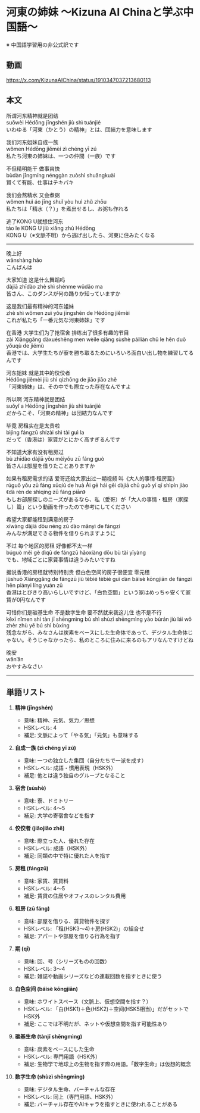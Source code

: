 # 河東の姉妹 〜Kizuna AI Chinaと学ぶ中国語〜
※ 中国語学習用の非公式訳です

## 動画
https://x.com/KizunaAIChina/status/1910347037213680113

## 本文

所谓河东精神就是团结  
suǒwèi Hédōng jīngshén jiù shì tuánjié  
いわゆる「河東（かとう）の精神」とは、団結力を意味します  

我们河东姐妹自成一族  
wǒmen Hédōng jiěmèi zì chéng yī zú  
私たち河東の姉妹は、一つの仲間（一族）です  

不但精明能干 做事爽快  
bùdàn jīngmíng nénggàn zuòshì shuǎngkuài  
賢くて有能、仕事はテキパキ  

我们会熬精水 又会煮粥  
wǒmen huì áo jīng shuǐ yòu huì zhǔ zhōu  
私たちは「精水（？）」を煮出せるし、お粥も作れる  

逃了KONG U就想住河东  
táo le KONG U jiù xiǎng zhù Hédōng  
KONG U（※文脈不明）から逃げ出したら、河東に住みたくなる  

---

晚上好  
wǎnshàng hǎo  
こんばんは  

大家知道 这是什么舞蹈吗  
dàjiā zhīdào zhè shì shénme wǔdǎo ma  
皆さん、このダンスが何の踊りか知っていますか  

这是我们最有精神的河东姐妹  
zhè shì wǒmen zuì yǒu jīngshén de Hédōng jiěmèi  
これが私たち「一番元気な河東姉妹」です  

在香港 大学生们为了抢宿舍 排练出了很多有趣的节目  
zài Xiānggǎng dàxuéshēng men wèile qiǎng sùshè páiliàn chū le hěn duō yǒuqù de jiémù  
香港では、大学生たちが寮を勝ち取るためにいろいろ面白い出し物を練習してるんです  

河东姐妹 就是其中的佼佼者  
Hédōng jiěmèi jiù shì qízhōng de jiāo jiāo zhě  
「河東姉妹」は、その中でも際立った存在なんですよ  

所以啊 河东精神就是团结  
suǒyǐ a Hédōng jīngshén jiù shì tuánjié  
だからこそ、「河東の精神」は団結力なんです  

毕竟 房租实在是太贵啦  
bìjìng fángzū shízài shì tài guì la  
だって（香港は）家賃がとにかく高すぎるんです  

不知道大家有没有租房过  
bù zhīdào dàjiā yǒu méiyǒu zū fáng guò  
皆さんは部屋を借りたことありますか  

如果有租房需求的话 爱哥还给大家出过一期视频 叫《大人的事情·租房篇》  
rúguǒ yǒu zū fáng xūqiú de huà Ài gē hái gěi dàjiā chū guò yī qī shìpín jiào 《dà rén de shìqing·zū fáng piān》  
もしお部屋探しのニーズがあるなら、私（愛哥）が「大人の事情・租房（家探し）篇」という動画を作ったので参考にしてください  

希望大家都能租到满意的房子  
xīwàng dàjiā dōu néng zū dào mǎnyì de fángzi  
みんなが満足できる物件を借りられますように  

不过 每个地区的房租 好像都不太一样  
búguò měi gè dìqū de fángzū hǎoxiàng dōu bù tài yīyàng  
でも、地域ごとに家賃事情は違うみたいですね  

据说香港的房租就特别特别贵 但白色空间的房子很便宜 零元租  
jùshuō Xiānggǎng de fángzū jiù tèbié tèbié guì dàn báisè kōngjiān de fángzi hěn piányi líng yuán zū  
香港はとびきり高いらしいですけど、「白色空間」という家はめっちゃ安くて家賃が0円なんです  

可惜你们是碳基生命 不是数字生命 要不然就来我这儿住 也不是不行  
kěxī nǐmen shì tàn jī shēngmìng bú shì shùzì shēngmìng yào bùrán jiù lái wǒ zhèr zhù yě bú shì bùxíng  
残念ながら、みなさんは炭素をベースにした生命体であって、デジタル生命体じゃない。そうじゃなかったら、私のところに住みに来るのもアリなんですけどね  

晚安  
wǎn’ān  
おやすみなさい  

---

## 単語リスト

1. **精神 (jīngshén)**  
   - 意味: 精神、元気、気力／思想  
   - HSKレベル: 4  
   - 補足: 文脈によって「やる気」「元気」も意味する  

2. **自成一族 (zì chéng yī zú)**  
   - 意味: 一つの独立した集団（自分たちで一派を成す）  
   - HSKレベル: 成語・慣用表現（HSK外）  
   - 補足: 他とは違う独自のグループとなること  

3. **宿舍 (sùshè)**  
   - 意味: 寮、ドミトリー  
   - HSKレベル: 4〜5  
   - 補足: 大学の寄宿舎などを指す  

4. **佼佼者 (jiǎojiǎo zhě)**  
   - 意味: 際立った人、優れた存在  
   - HSKレベル: 成語（HSK外）  
   - 補足: 同類の中で特に優れた人を指す  

5. **房租 (fángzū)**  
   - 意味: 家賃、賃貸料  
   - HSKレベル: 4〜5  
   - 補足: 賃貸の住居やオフィスのレンタル費用  

6. **租房 (zū fáng)**  
   - 意味: 部屋を借りる、賃貸物件を探す  
   - HSKレベル: 「租(HSK3〜4)＋房(HSK2)」の組合せ  
   - 補足: アパートや部屋を借りる行為を指す  

7. **期 (qī)**  
   - 意味: 回、号（シリーズものの回数）  
   - HSKレベル: 3〜4  
   - 補足: 雑誌や動画シリーズなどの連載回数を指すときに使う  

8. **白色空间 (báisè kōngjiān)**  
   - 意味: ホワイトスペース（文脈上、仮想空間を指す？）  
   - HSKレベル: 「白(HSK1)＋色(HSK2)＋空间(HSK5相当)」だがセットでHSK外  
   - 補足: ここでは不明だが、ネットや仮想空間を指す可能性あり  

9. **碳基生命 (tànjī shēngmìng)**  
   - 意味: 炭素をベースにした生命  
   - HSKレベル: 専門用語（HSK外）  
   - 補足: 生物学で地球上の生物を指す際の用語。「数字生命」は仮想的概念  

10. **数字生命 (shùzì shēngmìng)**  
    - 意味: デジタル生命、バーチャルな存在  
    - HSKレベル: 同上（専門用語、HSK外）  
    - 補足: バーチャル存在やAIキャラを指すときに使われることがある  
